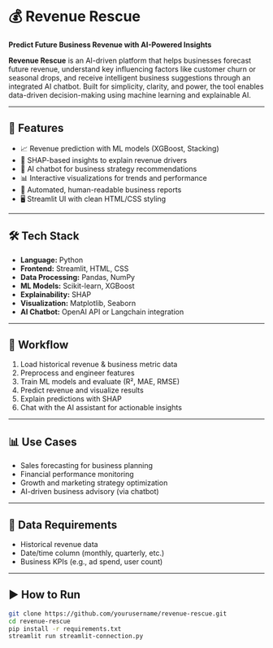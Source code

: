 # 💰 Revenue Rescue  
**Predict Future Business Revenue with AI-Powered Insights**

**Revenue Rescue** is an AI-driven platform that helps businesses forecast future revenue, understand key influencing factors like customer churn or seasonal drops, and receive intelligent business suggestions through an integrated AI chatbot. Built for simplicity, clarity, and power, the tool enables data-driven decision-making using machine learning and explainable AI.

---

## 🚀 Features

- 📈 Revenue prediction with ML models (XGBoost, Stacking)
- 🧠 SHAP-based insights to explain revenue drivers
- 🤖 AI chatbot for business strategy recommendations
- 📊 Interactive visualizations for trends and performance
- 📑 Automated, human-readable business reports
- 🖥️ Streamlit UI with clean HTML/CSS styling

---

## 🛠️ Tech Stack

- **Language:** Python  
- **Frontend:** Streamlit, HTML, CSS  
- **Data Processing:** Pandas, NumPy  
- **ML Models:** Scikit-learn, XGBoost  
- **Explainability:** SHAP  
- **Visualization:** Matplotlib, Seaborn  
- **AI Chatbot:** OpenAI API or Langchain integration

---

## 🧠 Workflow

1. Load historical revenue & business metric data  
2. Preprocess and engineer features  
3. Train ML models and evaluate (R², MAE, RMSE)  
4. Predict revenue and visualize results  
5. Explain predictions with SHAP  
6. Chat with the AI assistant for actionable insights

---

## 📊 Use Cases

- Sales forecasting for business planning  
- Financial performance monitoring  
- Growth and marketing strategy optimization  
- AI-driven business advisory (via chatbot)

---

## 📁 Data Requirements

- Historical revenue data  
- Date/time column (monthly, quarterly, etc.)  
- Business KPIs (e.g., ad spend, user count)

---

## ▶️ How to Run

```bash
git clone https://github.com/yourusername/revenue-rescue.git
cd revenue-rescue
pip install -r requirements.txt
streamlit run streamlit-connection.py
